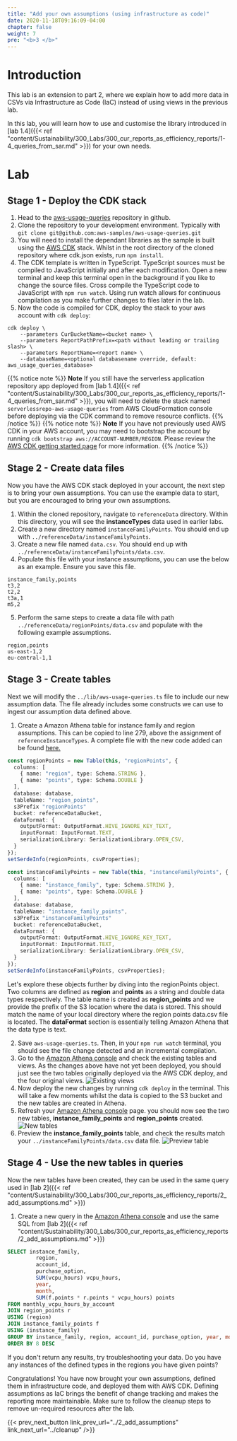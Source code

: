 ```yaml
---
title: "Add your own assumptions (using infrastructure as code)"
date: 2020-11-18T09:16:09-04:00
chapter: false
weight: 7
pre: "<b>3 </b>"
---
```


# Introduction

This lab is an extension to part 2, where we explain how to add more data in CSVs via Infrastructure as Code (IaC) instead of using views in the previous lab.

In this lab, you will learn how to use and customise the library introduced in [lab 1.4]({{< ref "content/Sustainability/300_Labs/300_cur_reports_as_efficiency_reports/1-4_queries_from_sar.md" >}}) for your own needs.

# Lab
## Stage 1 - Deploy the CDK stack

1. Head to the [aws-usage-queries](https://github.com/aws-samples/aws-usage-queries) repository in github.
2. Clone the repository to your development environment. Typically with `git clone git@github.com:aws-samples/aws-usage-queries.git`
3. You will need to install the dependant libraries as the sample is built using the [AWS CDK](https://docs.aws.amazon.com/cdk/latest/guide/home.html) stack. Whilst in the root directory of the cloned repository where cdk.json exists, run `npm install`.
4. The CDK template is written in TypeScript. TypeScript sources must be compiled to JavaScript initially and after each modification. Open a new terminal and keep this terminal open in the background if you like to change the source files. Cross compile the TypeScript code to JavaScript with `npm run watch`. Using run watch allows for continuous compilation as you make further changes to files later in the lab.
5. Now the code is compiled for CDK, deploy the stack to your aws account with `cdk deploy`:
```
cdk deploy \
    --parameters CurBucketName=<bucket name> \
    --parameters ReportPathPrefix=<path without leading or trailing slash> \
    --parameters ReportName=<report name> \
    --databaseName=<optional databasename override, default: aws_usage_queries_database>
```
{{% notice note %}}
**Note** If you still have the serverless application repository app deployed from [lab 1.4]({{< ref "content/Sustainability/300_Labs/300_cur_reports_as_efficiency_reports/1-4_queries_from_sar.md" >}}), you will need to delete the stack named `serverlessrepo-aws-usage-queries` from AWS CloudFormation console before deploying via the CDK command to remove resource conflicts.
{{% /notice %}}
{{% notice note %}}
**Note** If you have not previously used AWS CDK in your AWS account, you may need to bootstrap the account by running `cdk bootstrap aws://ACCOUNT-NUMBER/REGION`. Please review the [AWS CDK getting started page](https://docs.aws.amazon.com/cdk/latest/guide/getting_started.html) for more information.
{{% /notice %}}

## Stage 2 - Create data files
Now you have the AWS CDK stack deployed in your account, the next step is to bring your own assumptions. You can use the example data to start, but you are encouraged to bring your own assumptions.

1. Within the cloned repository, navigate to `referenceData` directory. Within this directory, you will see the **instanceTypes** data used in earlier labs.
2. Create a new directory named `instanceFamilyPoints`. You should end up with `../referenceData/instanceFamilyPoints`.
3. Create a new file named `data.csv`. You should end up with `../referenceData/instanceFamilyPoints/data.csv`.
4. Populate this file with your instance assumptions, you can use the below as an example. Ensure you save this file.
```
instance_family,points
t3,2
t2,2
t3a,1
m5,2
```
5. Perform the same steps to create a data file with path `../referenceData/regionPoints/data.csv` and populate with the following example assumptions.
```
region,points
us-east-1,2
eu-central-1,1
```

## Stage 3 - Create tables
Next we will modify the `../lib/aws-usage-queries.ts` file to include our new assumption data. The file already includes some constructs we can use to ingest our assumption data defined above.

1. Create a Amazon Athena table for instance family and region assumptions. This can be copied to line 279, above the assignment of `referenceInstanceTypes`. A complete file with the new code added can be found [here.](/Sustainability/300_cur_reports_as_efficiency_reports/lab3/code/aws-usage-queries.ts")
```typescript
const regionPoints = new Table(this, "regionPoints", {
  columns: [
    { name: "region", type: Schema.STRING },
    { name: "points", type: Schema.DOUBLE }
  ],
  database: database,
  tableName: "region_points",
  s3Prefix "regionPoints"
  bucket: referenceDataBucket,
  dataFormat: {
    outputFormat: OutputFormat.HIVE_IGNORE_KEY_TEXT,
    inputFormat: InputFormat.TEXT,
    serializationLibrary: SerializationLibrary.OPEN_CSV,
  }
});
setSerdeInfo(regionPoints, csvProperties);

const instanceFamilyPoints = new Table(this, "instanceFamilyPoints", {
  columns: [
    { name: "instance_family", type: Schema.STRING },
    { name: "points", type: Schema.DOUBLE }
  ],
  database: database,
  tableName: "instance_family_points",
  s3Prefix "instanceFamilyPoints"
  bucket: referenceDataBucket,
  dataFormat: {
    outputFormat: OutputFormat.HIVE_IGNORE_KEY_TEXT,
    inputFormat: InputFormat.TEXT,
    serializationLibrary: SerializationLibrary.OPEN_CSV,
  }
});
setSerdeInfo(instanceFamilyPoints, csvProperties);
```
Let's explore these objects further by diving into the regionPoints object. Two columns are defined as **region** and **points** as a string and double data types respectively. The table name is created as **region_points** and we provide the prefix of the S3 location where the data is stored. This should match the name of your local directory where the region points data.csv file is located. The **dataFormat** section is essentially telling Amazon Athena that the data type is text.

2. Save `aws-usage-queries.ts`. Then, in your `npm run watch` terminal, you should see the file change detected and an incremental compilation.
3. Go to the [Amazon Athena console](https://console.aws.amazon.com/athena/home?force#query) and check the existing tables and views. As the changes above have not yet been deployed, you should just see the two tables originally deployed via the AWS CDK deploy, and the four original views.
![Existing views](/Sustainability/300_cur_reports_as_efficiency_reports/lab3/images/existing_views.png)
4. Now deploy the new changes by running `cdk deploy` in the terminal. This will take a few moments whilst the data is copied to the S3 bucket and the new tables are created in Athena.
5. Refresh your [Amazon Athena console](https://console.aws.amazon.com/athena/home?force#query) page. you should now see the two new tables, **instance_family_points** and **region_points** created.
![New tables](/Sustainability/300_cur_reports_as_efficiency_reports/lab3/images/new_tables.png)
6. Preview the **instance_family_points** table, and check the results match your `../instanceFamilyPoints/data.csv` data file.
![Preview table](/Sustainability/300_cur_reports_as_efficiency_reports/lab3/images/preview_table.png)

## Stage 4 - Use the new tables in queries
Now the new tables have been created, they can be used in the same query used in [lab 2]({{< ref "content/Sustainability/300_Labs/300_cur_reports_as_efficiency_reports/2_add_assumptions.md" >}})

1. Create a new query in the [Amazon Athena console](https://console.aws.amazon.com/athena/home?force#query) and use the same SQL from [lab 2]({{< ref "content/Sustainability/300_Labs/300_cur_reports_as_efficiency_reports/2_add_assumptions.md" >}})
```sql
SELECT instance_family,
         region,
         account_id,
         purchase_option,
         SUM(vcpu_hours) vcpu_hours,
         year,
         month,
         SUM(f.points * r.points * vcpu_hours) points
FROM monthly_vcpu_hours_by_account
JOIN region_points r
USING (region)
JOIN instance_family_points f
USING (instance_family)
GROUP BY instance_family, region, account_id, purchase_option, year, month
ORDER BY 8 DESC
```
If you don't return any results, try troubleshooting your data. Do you have any instances of the defined types in the regions you have given points?


Congratulations! You have now brought your own assumptions, defined them in infrastructure code, and deployed them with AWS CDK. Defining assumptions as IaC brings the benefit of change tracking and makes the reporting more maintainable. Make sure to follow the cleanup steps to remove un-required resources after the lab.

{{< prev_next_button link_prev_url="../2_add_assumptions" link_next_url="../cleanup" />}}
